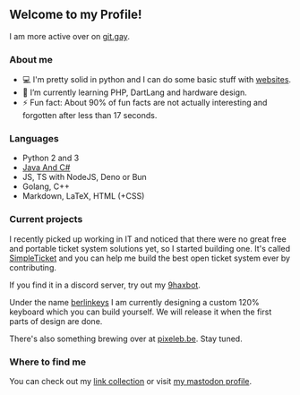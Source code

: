 ## Welcome to my Profile!

I am more active over on [git.gay](https://git.gay/9hax).

### About me

- 💻 I'm pretty solid in python and I can do some basic stuff with [websites](https://9h.ax).
- 🌱 I’m currently learning PHP, DartLang and hardware design.
- ⚡ Fun fact: About 90% of fun facts are not actually interesting and forgotten after less than 17 seconds.

### Languages

- Python 2 and 3
- [Java And C#](https://www.reddit.com/r/ProgrammerHumor/comments/ddc4b0/microsoft_java)
- JS, TS with NodeJS, Deno or Bun
- Golang, C++
- Markdown, LaTeX, HTML (+CSS)

### Current projects

I recently picked up working in IT and noticed that there were no great free and portable ticket system solutions yet, so I started building one. 
It's called [SimpleTicket](https://github.com/9hax/simpleticket) and you can help me build the best open ticket system ever by contributing.

If you find it in a discord server, try out my [9haxbot](https://bot.9hax.net).

Under the name [berlinkeys](https://github.com/berlinkeys) I am currently designing a custom 120% keyboard which you can build yourself.
We will release it when the first parts of design are done.

There's also something brewing over at [pixeleb.be](https://pixeleb.be). Stay tuned.

### Where to find me

You can check out my [link collection](https://9h.ax/links) or visit [my mastodon profile](https://chaos.social/@9hax).
